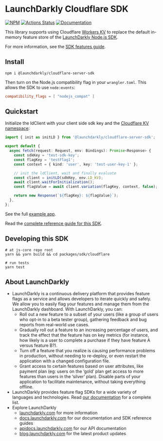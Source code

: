 # LaunchDarkly Cloudflare SDK

[![NPM][sdk-cloudflare-npm-badge]][sdk-cloudflare-npm-link]
[![Actions Status][sdk-cloudflare-ci-badge]][sdk-cloudflare-ci]
[![Documentation](https://img.shields.io/static/v1?label=GitHub+Pages&message=API+reference&color=00add8)](https://launchdarkly.github.io/js-core/packages/sdk/cloudflare/docs/)

This library supports using Cloudflare [Workers KV](https://developers.cloudflare.com/workers/learning/how-kv-works) to replace the default in-memory feature store of the [LaunchDarkly Node.js SDK](https://github.com/launchdarkly/cloudflare-server-sdk).

For more information, see the [SDK features guide](https://docs.launchdarkly.com/sdk/features/storing-data).

## Install

```shell
npm i @launchdarkly/cloudflare-server-sdk
```

Then turn on the Node.js compatibility flag in your `wrangler.toml`. This allows the SDK to use `node:events`:

```toml
compatibility_flags = [ "nodejs_compat" ]
```

## Quickstart

Initialize the ldClient with your client side sdk key and the [Cloudflare KV namespace](https://developers.cloudflare.com/workers/runtime-apis/kv#kv-bindings):

```typescript
import { init as initLD } from '@launchdarkly/cloudflare-server-sdk';

export default {
  async fetch(request: Request, env: Bindings): Promise<Response> {
    const sdkKey = 'test-sdk-key';
    const flagKey = 'testFlag1';
    const context = { kind: 'user', key: 'test-user-key-1' };

    // init the ldClient, wait and finally evaluate
    const client = initLD(sdkKey, env.LD_KV);
    await client.waitForInitialization();
    const flagValue = await client.variation(flagKey, context, false);

    return new Response(`${flagKey}: ${flagValue}`);
  },
};
```

See the full [example app](https://github.com/launchdarkly/js-core/tree/main/packages/sdk/cloudflare/example).

Read the [complete reference guide for this SDK](https://docs.launchdarkly.com/sdk/server-side/cloudflare).

## Developing this SDK

```shell
# at js-core repo root
yarn && yarn build && cd packages/sdk/cloudflare

# run tests
yarn test
```

## About LaunchDarkly

- LaunchDarkly is a continuous delivery platform that provides feature flags as a service and allows developers to iterate quickly and safely. We allow you to easily flag your features and manage them from the LaunchDarkly dashboard. With LaunchDarkly, you can:
  - Roll out a new feature to a subset of your users (like a group of users who opt-in to a beta tester group), gathering feedback and bug reports from real-world use cases.
  - Gradually roll out a feature to an increasing percentage of users, and track the effect that the feature has on key metrics (for instance, how likely is a user to complete a purchase if they have feature A versus feature B?).
  - Turn off a feature that you realize is causing performance problems in production, without needing to re-deploy, or even restart the application with a changed configuration file.
  - Grant access to certain features based on user attributes, like payment plan (eg: users on the ‘gold’ plan get access to more features than users in the ‘silver’ plan). Disable parts of your application to facilitate maintenance, without taking everything offline.
- LaunchDarkly provides feature flag SDKs for a wide variety of languages and technologies. Read [our documentation](https://docs.launchdarkly.com/sdk) for a complete list.
- Explore LaunchDarkly
  - [launchdarkly.com](https://www.launchdarkly.com/ 'LaunchDarkly Main Website') for more information
  - [docs.launchdarkly.com](https://docs.launchdarkly.com/ 'LaunchDarkly Documentation') for our documentation and SDK reference guides
  - [apidocs.launchdarkly.com](https://apidocs.launchdarkly.com/ 'LaunchDarkly API Documentation') for our API documentation
  - [blog.launchdarkly.com](https://blog.launchdarkly.com/ 'LaunchDarkly Blog Documentation') for the latest product updates

[sdk-cloudflare-ci-badge]: https://github.com/launchdarkly/js-core/actions/workflows/cloudflare.yml/badge.svg
[sdk-cloudflare-ci]: https://github.com/launchdarkly/js-core/actions/workflows/cloudflare.yml
[sdk-cloudflare-npm-badge]: https://img.shields.io/npm/v/@launchdarkly/cloudflare-server-sdk.svg?style=flat-square
[sdk-cloudflare-npm-link]: https://www.npmjs.com/package/@launchdarkly/cloudflare-server-sdk
